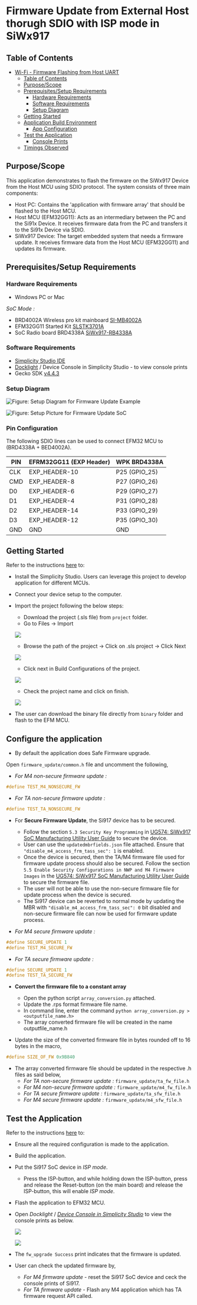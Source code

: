 # Firmware Update from External Host thorugh SDIO with ISP mode in SiWx917
## Table of Contents

- [Wi-Fi - Firmware Flashing from Host UART](#wi-fi---firmware-flashing-from-host-uart)
  - [Table of Contents](#table-of-contents)
  - [Purpose/Scope](#purposescope)
  - [Prerequisites/Setup Requirements](#prerequisitessetup-requirements)
    - [Hardware Requirements](#hardware-requirements)
    - [Software Requirements](#software-requirements)
    - [Setup Diagram](#setup-diagram)
  - [Getting Started](#getting-started)
  - [Application Build Environment](#application-build-environment)
    - [App Configuration](#app-configuration)
  - [Test the Application](#test-the-application)
    - [Console Prints](#console-prints)
  - [Timings Observed](#timings-observed)

## Purpose/Scope

This application demonstrates to flash the firmware on the SiWx917 Device from the Host MCU using SDIO protocol. The system consists of three main components:

  - Host PC: Contains the 'application with firmware array' that should be flashed to the Host MCU.
  - Host MCU (EFM32GG11): Acts as an intermediary between the PC and the Si91x Device. It receives firmware data from the PC and transfers it to the Si91x Device via SDIO.
  - SiWx917 Device: The target embedded system that needs a firmware update. It receives firmware data from the Host MCU (EFM32GG11) and updates its firmware.

## Prerequisites/Setup Requirements

### Hardware Requirements  

- Windows PC or Mac

*SoC Mode :* 

- BRD4002A Wireless pro kit mainboard [SI-MB4002A](https://www.silabs.com/development-tools/wireless/wireless-pro-kit-mainboard?tab=overview)
- EFM32GG11 Started Kit [SLSTK3701A](https://www.silabs.com/development-tools/mcu/32-bit/efm32gg11-starter-kit?tab=overview)
- SoC Radio board BRD4338A [SiWx917-RB4338A](https://www.silabs.com/development-tools/wireless/wi-fi/siwx917-rb4338a-wifi-6-bluetooth-le-soc-radio-board?tab=overview)

### Software Requirements

- [Simplicity Studio IDE](https://www.silabs.com/developers/simplicity-studio)
- [Docklight](https://docklight.de/downloads/) / Device Console in Simplicity Studio - to view console prints
- Gecko SDK [v4.4.3](https://github.com/SiliconLabs/gecko_sdk/tree/v4.4.3)

### Setup Diagram

![Figure: Setup Diagram for Firmware Update Example](resources/readme/setup_diagram_2.png)

![Figure: Setup Picture for Firmware Update SoC](resources/readme/setup_diagram.png)

### Pin Configuration

The following SDIO lines can be used to connect EFM32 MCU to (BRD4338A + BED4002A).

| PIN  | EFRM32GG11 (EXP Header)    | WPK BRD4338A   |
| ---  | -------------------------- | ---------------|
| CLK  |  EXP_HEADER-10             | P25 (GPIO_25)  |
| CMD  |  EXP_HEADER-8              | P27 (GPIO_26)  |
| D0   |  EXP_HEADER-6              | P29 (GPIO_27)  |
| D1   |  EXP_HEADER-4              | P31 (GPIO_28)  |
| D2   |  EXP_HEADER-14             | P33 (GPIO_29)  |
| D3   |  EXP_HEADER-12             | P35 (GPIO_30)  |
| GND  |  GND                       | GND            |

## Getting Started

Refer to the instructions [here](https://docs.silabs.com/wiseconnect/latest/wiseconnect-developers-guide-developing-for-silabs-hosts/) to:

- Install the Simplicity Studio. Users can leverage this project to develop application for different MCUs.
- Connect your device setup to the computer.
- Import the project following the below steps:
  - Download the project (.sls file) from `project` folder.
  - Go to Files -> Import

  ![](resources/readme/import1.png)

  - Browse the path of the project -> Click on .sls project -> Click Next

  ![](resources/readme/import2.png)

  - Click next in Build Configurations of the project.

  ![](resources/readme/import3.png)

  - Check the project name and click on finish.

  ![](resources/readme/import4.png)
- The user can download the binary file directly from `binary` folder and flash to the EFM MCU.

## Configure the application

- By default the application does Safe Firmware upgrade.

Open `firmware_update/common.h` file and uncomment the following,

- *For M4 non-secure firmware update :*

```c
#define TEST_M4_NONSECURE_FW
```

- *For TA non-secure firmware update :*
```c
#define TEST_TA_NONSECURE_FW
```

- For **Secure Firmware Update**, the Si917 device has to be secured.
  - Follow the section `5.3 Security Key Programming` in [UG574: SiWx917 SoC Manufacturing Utility User Guide](https://www.silabs.com/documents/public/user-guides/ug574-siwx917-soc-manufacturing-utility-user-guide.pdf) to secure the device.
  - User can use the `updatedmbrfields.json` file attached. Ensure that `"disable_m4_access_frm_tass_sec": 1` is enabled.
  - Once the device is secured, then the TA/M4 firmware file used for firmware update process should also be secured. Follow the section  `5.5 Enable Security Configurations in NWP and M4 Firmware Images` in the [UG574: SiWx917 SoC Manufacturing Utility User Guide](https://www.silabs.com/documents/public/user-guides/ug574-siwx917-soc-manufacturing-utility-user-guide.pdf) to secure the firmware file.
  - The user will not be able to use the non-secure firmware file for update process when the device is secured.
  -  The Si917 device can be reverted to normal mode by updating the MBR with `"disable_m4_access_frm_tass_sec": 0` bit disabled and non-secure firmware file can now be used for firmware update process.

- *For M4 secure firmware update :*
```c
#define SECURE_UPDATE 1
#define TEST_M4_SECURE_FW
```

- *For TA secure firmware update :*
```c
#define SECURE_UPDATE 1
#define TEST_TA_SECURE_FW
```
- **Convert the firmware file to a constant array**
  - Open the python script `array_conversion.py` attached.
  - Update the .rps format firmware file name.
  - In command line, enter the command `python array_conversion.py > <outputfile_name.h>`
  - The array converted firmware file will be created in the name outputfile_name.h

- Update the size of the converted firmware file in bytes rounded off to 16 bytes in the macro,
```c
#define SIZE_OF_FW 0x9B840
```
- The array converted firmware file should be updated in the respective .h files as said below,
  - *For TA non-secure firmware update :* `firmware_update/ta_fw_file.h`
  - *For M4 non-secure firmware update :* `firmware_update/m4_fw_file.h`
  - *For TA secure firmware update :* `firmware_update/ta_sfw_file.h`
  - *For M4 secure firmware update :* `firmware_update/m4_sfw_file.h`

## Test the Application

Refer to the instructions [here](https://docs.silabs.com/wiseconnect/latest/wiseconnect-developers-guide-developing-for-silabs-hosts/#build-an-application) to:

- Ensure all the required configuration is made to the application.
- Build the application.
- Put the Si917 SoC device in *ISP mode*.
  - Press the ISP-button, and while holding down the ISP-button, press and release the Reset-button (on the main board) and release
the ISP-button, this will enable *ISP mode*.

- Flash the application to EFM32 MCU.
- Open *Docklight* / [*Device Console in Simplicity Studio*](https://docs.silabs.com/wiseconnect/latest/wiseconnect-developers-guide-developing-for-silabs-hosts/#console-input-and-output) to view the console prints as below.

  ![](resources/readme/console_prints1.png)

  ![](resources/readme/console_prints2.png)


- The  `fw_upgrade Success` print indicates that the firmware is updated.
- User can check the updated firmware by,
  - *For M4 firmware update* - reset the Si917 SoC device and ceck the console prints of Si917.
  - *For TA firmware update* - Flash any M4 application which has TA firmware request API called.